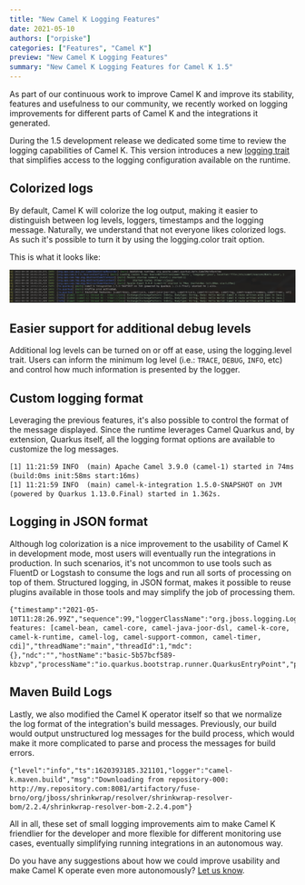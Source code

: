 ```yaml
---
title: "New Camel K Logging Features"
date: 2021-05-10
authors: ["orpiske"]
categories: ["Features", "Camel K"]
preview: "New Camel K Logging Features"
summary: "New Camel K Logging Features for Camel K 1.5"
---
```



As part of our continuous work to improve Camel K and improve its stability, features and
usefulness to our community, we recently worked on logging improvements for different
parts of Camel K and the integrations it generated.

During the 1.5 development release we dedicated some time to review the logging capabilities
of Camel K. This version introduces a new [logging trait](https://camel.apache.org/camel-k/latest/traits/logging.html) that simplifies access to the logging configuration available on the runtime.

## Colorized logs

By default, Camel K will colorize the log output, making it easier to distinguish between
log levels, loggers, timestamps and the logging message. Naturally, we understand that not
everyone likes colorized logs. As such it's possible to turn it by using the logging.color
trait option.

This is what it looks like:

![Colorized Camel K Logs](colorized-camel-k-logs.png)


## Easier support for additional debug levels

Additional log levels can be turned on or off at ease, using the logging.level trait. Users
can inform the minimum log level (i.e.: `TRACE`, `DEBUG`, `INFO`, etc) and control how much
information is presented by the logger.


## Custom logging format

Leveraging the previous features, it's also possible to control the format of the message
displayed. Since the runtime leverages Camel Quarkus and, by extension, Quarkus itself, all
the logging format options are available to customize the log messages.

```
[1] 11:21:59 INFO  (main) Apache Camel 3.9.0 (camel-1) started in 74ms (build:0ms init:58ms start:16ms)
[1] 11:21:59 INFO  (main) camel-k-integration 1.5.0-SNAPSHOT on JVM (powered by Quarkus 1.13.0.Final) started in 1.362s.
```

## Logging in JSON format

Although log colorization is a nice improvement to the usability of Camel K in development
mode, most users will eventually run the integrations in production. In such scenarios, it's
not uncommon to use tools such as FluentD or Logstash to consume the logs and run all sorts
of processing on top of them. Structured logging, in JSON format, makes it possible to reuse
plugins available in those tools and may simplify the job of processing them.

```
{"timestamp":"2021-05-10T11:28:26.99Z","sequence":99,"loggerClassName":"org.jboss.logging.Logger","loggerName":"io.quarkus","level":"INFO","message":"Installed features: [camel-bean, camel-core, camel-java-joor-dsl, camel-k-core, camel-k-runtime, camel-log, camel-support-common, camel-timer, cdi]","threadName":"main","threadId":1,"mdc":{},"ndc":"","hostName":"basic-5b57bcf589-kbzvp","processName":"io.quarkus.bootstrap.runner.QuarkusEntryPoint","processId":1}
```


## Maven Build Logs

Lastly, we also modified the Camel K operator itself so that we normalize the log format of
the integration's build messages. Previously, our build would output unstructured log
messages for the build process, which would make it more complicated to parse and process
the messages for build errors.


```
{"level":"info","ts":1620393185.321101,"logger":"camel-k.maven.build","msg":"Downloading from repository-000: http://my.repository.com:8081/artifactory/fuse-brno/org/jboss/shrinkwrap/resolver/shrinkwrap-resolver-bom/2.2.4/shrinkwrap-resolver-bom-2.2.4.pom"}
```

All in all, these set of small logging improvements aim to make Camel K friendlier for the
developer and more flexible for different monitoring use cases, eventually simplifying
running integrations in an autonomous way.

Do you have any suggestions about how we could improve usability and make Camel K operate
even more autonomously? [Let us know](https://github.com/apache/camel-k/issues).




